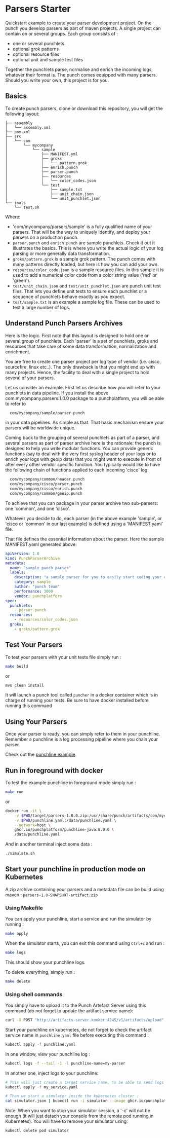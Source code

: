 # Parsers Starter

Quickstart example to create your parser development project. On the punch you develop parsers as part of maven
projects. A single project can contain on or several groups. Each group consists of :

* one or several punchlets.
* optional grok patterns
* optional resource files
* optional unit and sample test files

Together the punchlets parse, normalise and enrich the incoming logs, whatever their format is. The punch comes equipped
with many parsers. Should you write your own, this project is for you.

## Basics

To create punch parsers, clone or download this repository, you will get the following layout:

```
├── assembly
│   └── assembly.xml
├── pom.xml
├── src
│   └── com
│       └── mycompany
│           └── sample
│               ├── MANIFEST.yml
│               ├── groks
│               │   └── pattern.grok
│               ├── enrich.punch
│               ├── parser.punch
│               ├── resources
│               │   └── color_codes.json
│               └── test
│                   ├── sample.txt
│                   ├── unit_chain.json
│                   └── unit_punchlet.json
└── tools
    └── test.sh
```

Where:

* 'com/mycompany/parsers/sample' is a fully qualified name of your parsers. That will be the way to uniquely identify,
  and deploy your parsers on a production punch.
* `parser.punch` and `enrich.punch` are sample punchlets. Check it out it illustrates the basics. This is where you
  write the actual logic of your log parsing or more generally data transformation.
* `groks/pattern.grok` is a sample grok pattern. The punch comes with many patterns directly loaded, but here is how you
  can add your own.
* `resources/color_code.json` is a sample resource files. In this sample it is used to add a numerical color code from a
  color string value ('red' or 'green').
* `test/unit_chain.json` and `test/unit_punchlet.json` are punch unit test files. That lets you define unit tests to
  ensure each punchlet or a sequence of punchlets behave exactly as you expect.
* `test/sample.txt` is an example a sample log file. These can be used to test a large number of logs.

## Understand Punch Parsers Archives

Here is the logic. First note that this layout is designed to hold one or several group of punchlets. Each 'parser' is a
set of punchlets, groks and resources that take care of some data transformation, normalization and enrichment.

You are free to create one parser project per log type of vendor (i.e. cisco, sourcefire, linux etc..). The only
drawback is that you might end up with many projects. Hence, the facility to deal with a single project to hold several
of your parsers.

Let us consider an example. First let us describe how you will refer to your punchlets in data pipeline. If you install
the above com.mycompany.parsers:1.0.0 package to a punchplatform, you will be able to refer to

```sh
  com/mycompany/sample/parser.punch
```

in your data pipelines. As simple as that. That basic mechanism ensure your parsers will be worldwide unique.

Coming back to the grouping of several punchlets as part of a parser, and several parsers as part of parser archive here
is the rationale: the punch is designed to help you write modular functions. You can provide generic functions (say to
deal with the very first syslog header of your logs or to enrich your logs with geoip data)
that you might want to execute in front of after every other vendor specific function. You typically would like to have
the following chain of functions applied to each incoming 'cisco' log:

```sh
  com/mycompany/common/header.punch
  com/mycompany/cisco/parser.punch
  com/mycompany/cisco/enrich.punch
  com/mycompany/common/geoip.punch
```

To achieve that you can package in your parser archive two sub-parsers: one 'common', and one 'cisco'.

Whatever you decide to do, each parser (in the above example 'sample', or 'cisco or 'common' in our last example)
is defined using a 'MANIFEST.yaml' file.

That file defines the essential information about the parser. Here the sample MANIFEST.yaml generated above:

```yaml
apiVersion: 1.0
kind: PunchParserArchive
metadata:
  name: "sample punch parser"
  labels:
    description: "a sample parser for you to easily start coding your own"
    category: sample
    author: "punch team"
    performance: 3000
    vendor: punchplatform
spec:
  punchlets:
    - parser.punch
  resources:
    - resources/color_codes.json
  groks:
    - groks/pattern.grok
```

## Test Your Parsers

To test your parsers with your unit tests file simply run :
```sh
make build
```

or

```sh
mvn clean install
```

It will launch a punch tool called `puncher` in a docker container which is in charge of running your tests. Be sure to
have docker installed before running this command

## Using Your Parsers

Once your parser is ready, you can simply refer to them in your punchline. Remember a punchline is a log processing
pipeline where you chain your parser.

Check out the [punchline example](punchline.yaml).

## Run in foreground with docker

To test the example punchline in foreground mode simply run :

```sh
make run
```

or

```sh
docker run -it \
    -v $PWD/target/parsers-1.0.0.zip:/usr/share/punch/artifacts/com/mycompany/parsers/1.0.0/parsers-1.0.0.zip \
    -v $PWD/punchline.yaml:/data/punchline.yaml \
    --network=host \
    ghcr.io/punchplatform/punchline-java:8.0.0 \
    /data/punchline.yaml
```

And in another terminal inject some data :

```sh
./simulate.sh
```

## Start your punchline in production mode on Kubernetes

A zip archive containing your parsers and a metadata file can be build using maven : `parsers-1.0-SNAPSHOT-artifact.zip`

### Using Makefile

You can apply your punchline, start a service and run the simulator by running :
```sh
make apply
```

When the simulator starts, you can exit this command using `Ctrl+c` and run :
```sh
make logs
```

This should show your punchline logs.

To delete everything, simply run :
```sh
make delete
```

### Using shell commands

You simply have to upload it to the Punch Artefact Server using this command (do not forget to update the artifact
service name):

```sh
curl -X POST "http://artifacts-server.kooker:4245/v1/artifacts/upload" -F artifact=@target/parsers-1.0.0-artifact.zip -F override=true
```

Start your punchline on kubernetes, de not forget to check the artifact service name in `punchline.yaml` file before
executing this command :

```sh
kubectl apply -f punchline.yaml
```

In one window, view your punchline log :

```sh
kubectl logs -f --tail -1 -l punchline-name=my-parser
```

In another one, inject logs to your punchline:

```sh
# This will just create a target service name, to be able to send logs to our punchline
kubectl apply -f my_service.yaml  

# Then we start a simulator inside the kubernetes cluster :
cat simulator.json | kubectl run -i simulator --image ghcr.io/punchplatform/simulator:8.0.0 -- -c - --host my-parser-input.default
```

Note: When you want to stop your simulator session, a '<ctrl>-c' will not be enough (it will just detach your console
from the remote pod running in Kubernetes). You will have to remove your simulator using:
```sh
kubectl delete pod simulator
```

